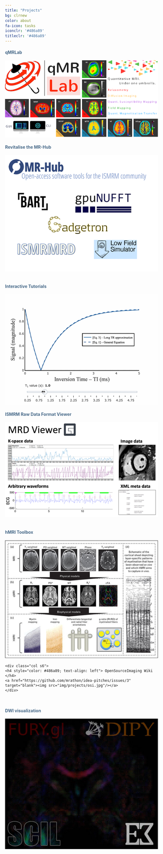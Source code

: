 ```yaml
---
title: "Projects"
bg: clrnew
color: about
fa-icon: tasks
iconclr: '#486a89'
titleclr: '#486a89'
---
```


<div class="row">
  
  <div class="col s6">
     <h4 style="color: #486a89; text-align: left"> qMRLab </h4>
    <a href="https://github.com/mrathon/idea-pitches/issues/1" target="blank"><img src="img/projects/qmrlab.png"/></a>
   
    
  <div class="col s6">
     <h4 style="color: #486a89; text-align: left"> Revitalise the MR-Hub </h4>
    <a href="https://github.com/mrathon/idea-pitches/issues/6" target="blank"><img src="img/projects/mrhub.png"/></a>
  
</div>

<br> 

<div class="row">

  <div class="col s6">
    <h4 style="color: #486a89; text-align: left"> Interactive Tutorials </h4>
    <a href="https://github.com/mrathon/idea-pitches/issues/2" target="blank"><img src="img/projects/inttut.gif"/></a>
  </div>
    
</div>
<div class="col s6">
    <h4 style="color: #486a89; text-align: left"> ISMRM Raw Data Format Viewer </h4>
    <a href="https://github.com/mrathon/idea-pitches/issues/4" target="blank"><img src="img/projects/ismrmrd.png"/></a>
    
</div>

</div>

<br>

<div class="row">
  
  <div class="col s6">
     <h4 style="color: #486a89; text-align: left"> hMRI Toolbox </h4>
    <a href="https://github.com/mrathon/idea-pitches/issues/5" target="blank"><img src="img/projects/hmri.jpg"/></a>
   
    <div class="col s6">
    <h4 style="color: #486a89; text-align: left"> OpenSourceImaging Wiki </h4>
    <a href="https://github.com/mrathon/idea-pitches/issues/3" target="blank"><img src="img/projects/osi.jpg"/></a>
    </div>
   

</div>

<br>

<div class="row">
  
  <div class="col s6">
     <h4 style="color: #486a89; text-align: left"> DWI visualization </h4>
    <a href="https://github.com/mrathon/idea-pitches/issues/7" target="blank"><img src="img/projects/dwi.jpg"/></a>

</div>